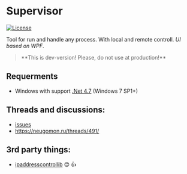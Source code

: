 # Supervisor

[![License](https://img.shields.io/badge/license-MIT-green.svg)](LICENSE)

Tool for run and handle any process. With local and remote controll. _UI based on WPF_.

<blockquote>**This is dev-version! Please, do not use at production!**</blockquote>

## Requerments
* Windows with support [.Net 4.7](https://www.microsoft.com/en-US/download/details.aspx?id=55167) (Windows 7 SP1+)

## Threads and discussions:
* [issues](https://github.com/EpicMorg/EpicMorg-Supervisor/issues)
* https://neugomon.ru/threads/491/

## 3rd party things:
 
- [ipaddresscontrollib](https://github.com/m66n/ipaddresscontrollib) :blush: :+1:

